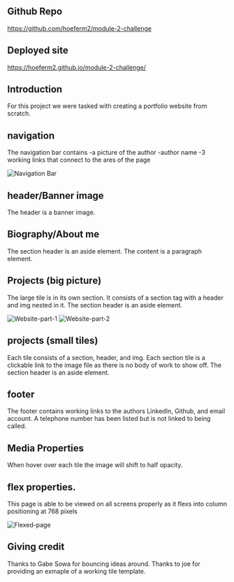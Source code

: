 ## Github Repo

https://github.com/hoeferm2/module-2-challenge

## Deployed site

https://hoeferm2.github.io/module-2-challenge/



## Introduction

For this project we were tasked with creating a portfolio website from scratch.

## navigation

The navigation bar contains
    -a picture of the author
    -author name
    -3 working links that connect to the ares of the page

![Navigation Bar](.\module-2-challenge\assets\screenshots\nav.png)
## header/Banner image

The header is a banner image.

## Biography/About me
The section header is an aside element. The content is a paragraph element. 

## Projects (big picture)

The large tile is in its own section. It consists of a section tag with a header and img nested in it. 
The section header is an aside element.

![Website-part-1](module-2-challenge/assets/screenshots/sections.PNG)
![Website-part-2](./module-2-challenge/assets/screenshots/tiles-footer.PNG)

## projects (small tiles)

Each tile consists of a section, header, and img. Each section tile is a clickable link to the image file as there is no body of work to show off. 
The section header is an aside element.

## footer
The footer contains working links to the authors LinkedIn, Github, and email account. A telephone number has been listed but is not linked to being called.

## Media Properties

When hover over each tile the image will shift to half opacity.

## flex properties.

This page is able to be viewed on all screens properly as it flexs into column positioning at 768 pixels

![Flexed-page](module-2-challenge\screenshots\flex.PNG)

## Giving credit

Thanks to Gabe Sowa for bouncing ideas around. 
Thanks to joe for providing an exmaple of a working tile template. 